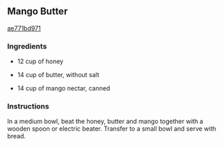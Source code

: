 ## Mango Butter

[ae771bd971](http://www.food.com/recipe/mango-butter-79724)

### Ingredients

 - 12 cup of honey

 - 14 cup of butter, without salt

 - 14 cup of mango nectar, canned

### Instructions

In a medium bowl, beat the honey, butter and mango together with a wooden spoon or electric beater. Transfer to a small bowl and serve with bread.